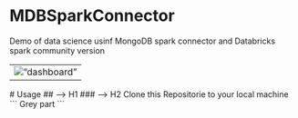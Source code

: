 # MDBSparkConnector
Demo of data science usinf MongoDB spark connector and Databricks spark community version
<table><tr><td><img src=“application/public/images/vod.png” alt=“dashboard” height=“400”></td></tr></table>
# Usage
## --> H1
### --> H2
Clone this Repositorie to your local machine
```
Grey part
```
